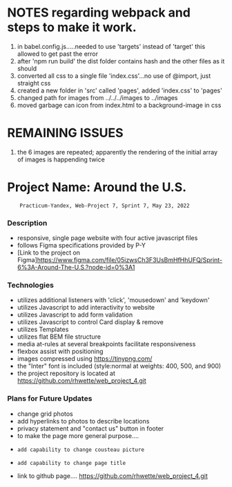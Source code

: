 # NOTES regarding webpack and steps to make it work.

1. in babel.config.js.....needed to use 'targets' instead of 'target' this allowed to get past the error
2. after 'npm run build' the dist folder contains hash and the other files as it should
3. converted all css to a single file 'index.css'...no use of @import, just straight css
4. created a new folder in 'src' called 'pages', added 'index.css' to 'pages'
5. changed path for images from ../../../images to ../images
6. moved garbage can icon from index.html to a background-image in css

# REMAINING ISSUES

1. the 6 images are repeated; apparently the rendering of the initial array of images is happending twice

# Project Name: Around the U.S.

        Practicum-Yandex, Web-Project 7, Sprint 7, May 23, 2022

### Description

- responsive, single page website with four active javascript files
- follows Figma specifications provided by P-Y
- [Link to the project on Figma]https://www.figma.com/file/05izwsCh3F3UsBmHfHhUFQ/Sprint-6%3A-Around-The-U.S.?node-id=0%3A1

### Technologies

- utilizes additional listeners with 'click', 'mousedown' and 'keydown'
- utilizes Javascript to add interactivity to website
- utilizes Javascript to add form validation
- utilizes Javascript to control Card display & remove
- utilizes Templates
- utilizes flat BEM file structure
- media at-rules at several breakpoints facilitate responsiveness
- flexbox assist with positioning
- images compressed using https://tinypng.com/
- the "Inter" font is included (style:normal at weights: 400, 500, and 900)
- the project repository is located at https://github.com/rhwette/web_project_4.git

### Plans for Future Updates

- change grid photos
- add hyperlinks to photos to describe locations
- privacy statement and "contact us" button in footer
- to make the page more general purpose....
-     add capability to change cousteau picture
-     add capability to change page title
- link to github page....
  https://github.com/rhwette/web_project_4.git
